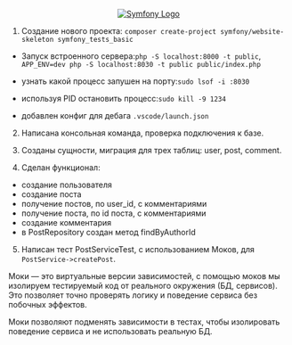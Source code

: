 <p align="center"><a href="https://symfony.com" target="_blank">
    <img src="https://symfony.com/logos/symfony_dynamic_01.svg" alt="Symfony Logo">
</a></p>

1. Создание нового проекта:
`composer create-project symfony/website-skeleton symfony_tests_basic`

- Запуск встроенного сервера:`php -S localhost:8000 -t public`,
`APP_ENV=dev php -S localhost:8030 -t public public/index.php`

- узнать какой процесс запушен на порту:`sudo lsof -i :8030`

- используя PID остановить процесс:`sudo kill -9 1234`

- добавлен конфиг для дебага `.vscode/launch.json`

2. Написана консольная команда, проверка подключения к базе.

3. Созданы сущности, миграция для трех таблиц: user, post, comment.

4. Сделан функционал:
- создание пользователя
- создание поста
- получение постов, по user_id, с комментариями
- получение поста, по id поста, с комментариями
- создание комментария
- в PostRepository создан метод findByAuthorId

5. Написан тест PostServiceTest, с использованием Моков, для `PostService->createPost`.

Моки — это виртуальные версии зависимостей, с помощью моков мы изолируем тестируемый код от реального окружения (БД, сервисов). Это позволяет точно проверять логику и поведение сервиса без побочных эффектов.

Моки позволяют подменять зависимости в тестах, чтобы изолировать поведение сервиса и не использовать реальную БД.